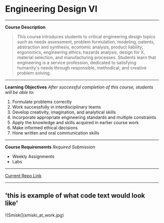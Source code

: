 # Engineering Design VI
---
**Course Description**
> This course introduces students to critical engineering design topics such as needs assessment, problem formulation,
> modeling, patents, abstraction and synthesis, economic analysis, product liability, ergonomics, engineering ethics,
> hazards analysis, design for X, material selection, and manufacturing processes. Students learn that engineering is
> a service profession, dedicated to satisfying humanity's needs through responsible, methodical, and creative problem solving.
---
**Learning Objectives**
*After successful completion of this course, students will be able to:*

1. Formulate problems correctly
2. Work successfully in interdisciplinary teams
3. Develop creativity, imagination, and analytical skills
4. Incorporate appropriate engineering standards and multiple constraints
5. Apply the knowledge and skills acquired in earlier course work
6. Make informed ethical decisions
7. Hone written and oral communication skills
---
**Course Requirememts**
*Required Submission*

- Weekly Assignments
- Labs
---
[Current Repo Link](https://github.com/bnguyen1972/CPE-322-Engineering-Design-VI)

---

'this is example of what code text would look like'
---
!{Smiski](smiski_at_work.jpg)
